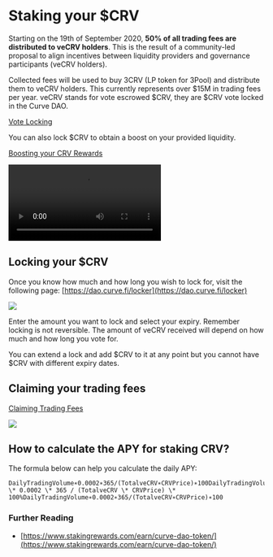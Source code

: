 # Staking your $CRV

Starting on the 19th of September 2020, **50% of all trading fees are distributed to veCRV holders**. This is the result of a community-led proposal to align incentives between liquidity providers and governance participants (veCRV holders).

Collected fees will be used to buy 3CRV (LP token for 3Pool) and distribute them to veCRV holders. This currently represents over $15M in trading fees per year. veCRV stands for vote escrowed $CRV, they are $CRV vote locked in the Curve DAO.

[Vote Locking](/governance/vote-locking-boost)

You can also lock $CRV to obtain a boost on your provided liquidity.

[Boosting your CRV Rewards](/reward-gauges/boosting-your-crv-rewards)

<video controls="true" allowfullscreen="true">
  <source src="https://www.youtube.com/watch?v=8GAI1lopEdU">
</video>

## Locking your $CRV

Once you know how much and how long you wish to lock for, visit the following page: [https://dao.curve.fi/locker](https://dao.curve.fi/locker)​

![](https://2254922201-files.gitbook.io/~/files/v0/b/gitbook-legacy-files/o/assets%2F-MFA0rQI3SzfbVFgp3Ic%2F-MFw5TRvfmVRhy6M2vA0%2F-MFwBH-2tIa-f8oEODRQ%2Fimage.png?alt=media&token=9d7166c8-4231-4996-8fe2-27c0f7f4ae66)

Enter the amount you want to lock and select your expiry. Remember locking is not reversible. The amount of veCRV received will depend on how much and how long you vote for.

You can extend a lock and add $CRV to it at any point but you cannot have $CRV with different expiry dates.

## Claiming your trading fees

[Claiming Trading Fees](/crv-token/claiming-trading-fees)

![](https://2254922201-files.gitbook.io/~/files/v0/b/gitbook-legacy-files/o/assets%2F-MFA0rQI3SzfbVFgp3Ic%2F-MHMEZ_EA6LeyKGdO6S2%2F-MHMEeq-BmYkxTrGtMfS%2Fimage.png?alt=media&token=77601d64-3bd2-487b-a338-0a96271a358f)

## How to calculate the APY for staking CRV?

The formula below can help you calculate the daily APY:

```
DailyTradingVolume∗0.0002∗365/(TotalveCRV∗CRVPrice)∗100DailyTradingVolume \* 0.0002 \* 365 / (TotalveCRV \* CRVPrice) \* 100%DailyTradingVolume∗0.0002∗365/(TotalveCRV∗CRVPrice)∗100
```

### Further Reading

*   ​[https://www.stakingrewards.com/earn/curve-dao-token/](https://www.stakingrewards.com/earn/curve-dao-token/)​
